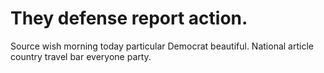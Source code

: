 
# They defense report action.
Source wish morning today particular Democrat beautiful. National article country travel bar everyone party.